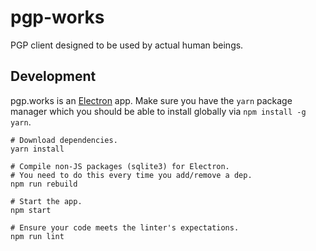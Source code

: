 # pgp-works

PGP client designed to be used by actual human beings.

## Development

pgp.works is an [Electron](/electron/electron) app. Make sure you have the `yarn` package manager which you should be able to install globally via `npm install -g yarn`.

```
# Download dependencies.
yarn install

# Compile non-JS packages (sqlite3) for Electron.
# You need to do this every time you add/remove a dep.
npm run rebuild

# Start the app.
npm start

# Ensure your code meets the linter's expectations.
npm run lint
```
